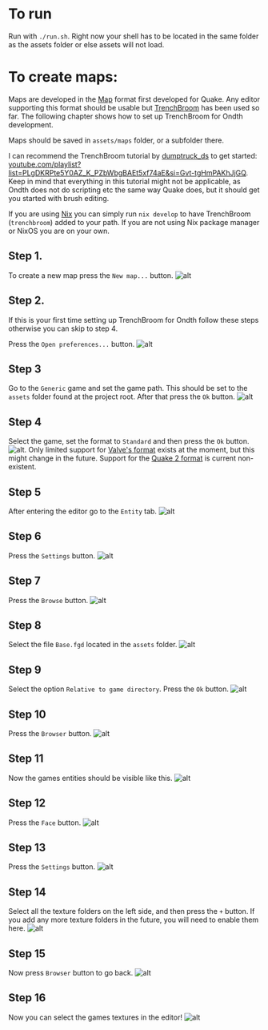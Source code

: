 # To run
Run with `./run.sh`.
Right now your shell has to be located in the same folder as the assets folder or else assets will not load.

# To create maps:
Maps are developed in the [Map](https://quakewiki.org/wiki/Quake_Map_Format) format first 
developed for Quake. Any editor supporting this format should be usable but
[TrenchBroom](https://trenchbroom.github.io/) has been used so far. 
The following chapter shows how to set up TrenchBroom for Ondth development.

Maps should be saved in `assets/maps` folder, or a subfolder there.

I can recommend the TrenchBroom tutorial by 
[dumptruck_ds](https://www.youtube.com/@dumptruckds)
to get started:
[youtube.com/playlist?list=PLgDKRPte5Y0AZ_K_PZbWbgBAEt5xf74aE&si=Gvt-tgHmPAKhJjGQ](https://www.youtube.com/playlist?list=PLgDKRPte5Y0AZ_K_PZbWbgBAEt5xf74aE).
Keep in mind that everything in this tutorial might not be applicable,
as Ondth does not do scripting etc the same way Quake does, but it should get you 
started with brush editing.

If you are using [Nix](https://nixos.org/) you can simply run `nix develop` to have TrenchBroom
(`trenchbroom`) added to your path. If you are not using Nix package manager
or NixOS you are on your own.

## Step 1.
To create a new map press the `New map...` button.
![alt](./readme/step%201.png)
## Step 2. 
If this is your first time setting up TrenchBroom for Ondth follow these steps otherwise 
you can skip to step 4.

Press the `Open preferences...` button.
![alt](./readme/step%202.png)
## Step 3
Go to the `Generic` game and set the game path. This should be set to the `assets` folder 
found at the project root. After that press the `Ok` button.
![alt](./readme/step%203.png)
## Step 4
Select the game, set the format to `Standard` and then press the `Ok` button.
![alt](./readme/step%204.png). Only limited support for 
[Valve's format](https://developer.valvesoftware.com/wiki/MAP_(file_format)#Valve220)
exists at the moment, but this might change in the future. 
Support for the 
[Quake 2 format](https://developer.valvesoftware.com/wiki/MAP_(file_format)#Quake_II) is
current non-existent.
## Step 5
After entering the editor go to the `Entity` tab.
![alt](./readme/step%205.png)
## Step 6
Press the `Settings` button.
![alt](./readme/step%206.png)
## Step 7
Press the `Browse` button.
![alt](./readme/step%207.png)
## Step 8
Select the file `Base.fgd` located in the `assets` folder.
![alt](./readme/step%208.png)
## Step 9
Select the option `Relative to game directory`. Press the `Ok` button.
![alt](./readme/step%209.png)
## Step 10
Press the `Browser` button.
![alt](./readme/step%2010.png)
## Step 11
Now the games entities should be visible like this.
![alt](./readme/step%2011.png)
## Step 12
Press the `Face` button.
![alt](./readme/step%2012.png)
## Step 13
Press the `Settings` button.
![alt](./readme/step%2013.png)
## Step 14
Select all the texture folders on the left side, and then press the 
`+` button. If you add any more texture folders in the future, you will
need to enable them here.
![alt](./readme/step%2014.png)
## Step 15
Now press `Browser` button to go back.
![alt](./readme/step%2015.png)
## Step 16
Now you can select the games textures in the editor!
![alt](./readme/step%2016.png)